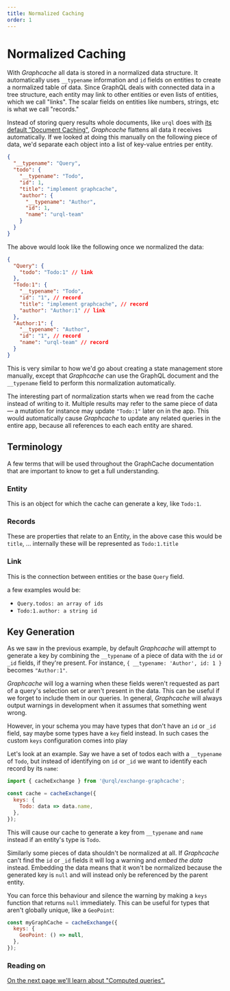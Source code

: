 ```yaml
---
title: Normalized Caching
order: 1
---
```


# Normalized Caching

With _Graphcache_ all data is stored in a normalized data structure. It automatically uses
`__typename` information and `id` fields on entities to create a normalized table of data. Since
GraphQL deals with connected data in a tree structure, each entity may link to other entities or
even lists of entities, which we call "links". The scalar fields on entities like numbers, strings,
etc is what we call "records."

Instead of storing query results whole documents, like `urql` does with [its default "Document
Caching"](../basics/document-caching.md), _Graphcache_ flattens all data it receives automatically.
If we looked at doing this manually on the following piece of data, we'd separate each object into a
list of key-value entries per entity.

```json
{
  "__typename": "Query",
  "todo": {
    "__typename": "Todo",
    "id": 1,
    "title": "implement graphcache",
    "author": {
      "__typename": "Author",
      "id": 1,
      "name": "urql-team"
    }
  }
}
```

The above would look like the following once we normalized the data:

```json
{
  "Query": {
    "todo": "Todo:1" // link
  },
  "Todo:1": {
    "__typename": "Todo",
    "id": "1", // record
    "title": "implement graphcache", // record
    "author": "Author:1" // link
  },
  "Author:1": {
    "__typename": "Author",
    "id": "1", // record
    "name": "urql-team" // record
  }
}
```

This is very similar to how we'd go about creating a state management store manually, except that
_Graphcache_ can use the GraphQL document and the `__typename` field to perform this normalization
automatically.

The interesting part of normalization starts when we read from the cache instead of writing to it.
Multiple results may refer to the same piece of data — a mutation for instance may update `"Todo:1"`
later on in the app. This would automatically cause _Graphcache_ to update any related queries in
the entire app, because all references to each each entity are shared.

## Terminology

A few terms that will be used throughout the GraphCache documentation that are important to know
to get a full understanding.

### Entity

This is an object for which the cache can generate a key, like `Todo:1`.

### Records

These are properties that relate to an Entity, in the above case this would be `title`, ...
internally these will be represented as `Todo:1.title`

### Link

This is the connection between entities or the base `Query` field.

a few examples would be:

- `Query.todos: an array of ids`
- `Todo:1.author: a string id`

## Key Generation

As we saw in the previous example, by default _Graphcache_ will attempt to generate a key by
combining the `__typename` of a piece of data with the `id` or `_id` fields, if they're present. For
instance, `{ __typename: 'Author', id: 1 }` becomes `"Author:1"`.

_Graphcache_ will log a warning when these fields weren't requested as part of a query's selection
set or aren't present in the data. This can be useful if we forget to include them in our queries.
In general, _Graphcache_ will always output warnings in development when it assumes that something
went wrong.

However, in your schema you may have types that don't have an `id` or `_id` field, say maybe some
types have a `key` field instead. In such cases the custom `keys` configuration comes into play

Let's look at an example. Say we have a set of todos each with a `__typename`
of `Todo`, but instead of identifying on `id` or `_id` we want to identify
each record by its `name`:

```js
import { cacheExchange } from '@urql/exchange-graphcache';

const cache = cacheExchange({
  keys: {
    Todo: data => data.name,
  },
});
```

This will cause our cache to generate a key from `__typename` and `name` instead if an entity's type
is `Todo`.

Similarly some pieces of data shouldn't be normalized at all. If _Graphcache_ can't find the `id` or
`_id` fields it will log a warning and _embed the data_ instead. Embedding the data means that it
won't be normalized because the generated key is `null` and will instead only be referenced by the
parent entity.

You can force this behaviour and silence the warning by making a `keys` function that returns `null`
immediately. This can be useful for types that aren't globally unique, like a `GeoPoint`:

```js
const myGraphCache = cacheExchange({
  keys: {
    GeoPoint: () => null,
  },
});
```

### Reading on

[On the next page we'll learn about "Computed queries".](./computed-queries.md)
